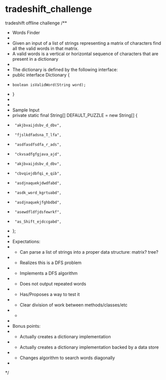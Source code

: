 # tradeshift_challenge
tradeshift offline challenge
/**
 *  Words Finder
 * 
 *  Given an input of a list of strings representing a matrix of characters find all the valid words in that matrix.
 *  A valid words is a vertical or horizontal sequence of characters that are present in a dictionary  
 *  
 *  The dictionary is defined by the following interface:
 *  public interface Dictionary {
 * 	   boolean isValidWord(String word);
 *  }
 *  
 *  
 *  Sample Input
 *  private static final String[] DEFAULT_PUZZLE = new String[] {
 *   	"akjbvaijdsbv_d_dbv",
 *   	"fjslkdfadsna_T_lfa",
 *      "asdfasdfsdfa_r_ads",
 *      "ckvsadfgfgjava_ajd",
 *      "akjbvaijdsbv_d_dbv",
 *      "cbvqiejdbfqi_e_qib",
 *      "asdjnaquekjdwdfabd",
 *      "asdk_word_kgrtuabd",
 *      "asdjnaquekjfghbdbd",
 *      "asewdfldfjdsfewrkf",
 *      "as_Shift_ejdccgabd",
 *   };
 *  
 *  Expectations:
 *   * Can parse a list of strings into a proper data structure: matrix? tree?
 *   * Realizes this is a DFS problem
 *   * Implements a DFS algorithm
 *   * Does not output repeated words
 *   * Has/Proposes a way to test it
 *   * Clear division of work between methods/classes/etc
 *   * 
 *   
 *  Bonus points:
 *   * Actually creates a dictionary implementation
 *   * Actually creates a dictionary implementation backed by a data store
 *   * Changes algorithm to search words diagonally 
 *   
 */
